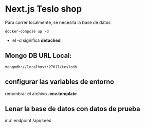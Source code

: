 # Next.js Teslo shop

Para correr localmente, se necesita la base de datos

```
docker-compose up -d
```

- el -d significa **detached**

## Mongo DB URL Local:

```
mongodb://localhost:27017/teslodb
```

## configurar las variables de entorno

renombrar el archivo **.env.template**

## Lenar la base de datos con datos de prueba

ir al endpoint /api/seed
